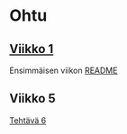 # Ohtu

## [Viikko 1](https://github.com/Jeemlei/ohtu-2020-viikko1)

Ensimmäisen viikon [README](https://github.com/Jeemlei/ohtu-2020-viikko1/blob/main/README.md)

## Viikko 5

[Tehtävä 6](https://github.com/Jeemlei/Ohtu-tehtavat/blob/main/retro.md)
